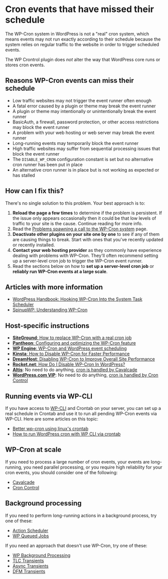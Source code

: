 # Cron events that have missed their schedule

The WP-Cron system in WordPress is not a "real" cron system, which means events may not run exactly according to their schedule because the system relies on regular traffic to the website in order to trigger scheduled events.

The WP Crontrol plugin does _not_ alter the way that WordPress core runs or stores cron events.

## Reasons WP-Cron events can miss their schedule

* Low traffic websites may not trigger the event runner often enough
* A fatal error caused by a plugin or theme may break the event runner
* A plugin or theme may intentionally or unintentionally break the event runner
* BasicAuth, a firewall, password protection, or other access restrictions may block the event runner
* A problem with your web hosting or web server may break the event runner
* Long-running events may temporarily block the event runner
* High traffic websites may suffer from sequential processing issues that block the event runner
* The `DISABLE_WP_CRON` configuration constant is set but no alternative cron runner has been put in place
* An alternative cron runner is in place but is not working as expected or has stalled

## How can I fix this?

There's no single solution to this problem. Your best approach is to:

1. **Reload the page a few times** to determine if the problem is persistent. If the issue only appears occasionally then it could be that low levels of traffic to your site is the cause. Continue reading for more info.
2. Read the [Problems spawning a call to the WP-Cron system](https://wp-crontrol.com/help/problems-spawning-wp-cron) page.
3. **Deactivate other plugins on your site one by one** to see if any of them are causing things to break. Start with ones that you've recently updated or recently installed.
4. **Contact your web hosting provider** as they commonly have experience dealing with problems with WP-Cron. They'll often recommend setting up a server-level cron job to trigger the WP-Cron event runner.
5. Read the sections below on how to **set up a server-level cron job** or **reliably run WP-Cron events at a large scale**.

## Articles with more information

* [WordPress Handbook: Hooking WP-Cron Into the System Task Scheduler](https://developer.wordpress.org/plugins/cron/hooking-wp-cron-into-the-system-task-scheduler/)
* [SpinupWP: Understanding WP-Cron](https://spinupwp.com/doc/understanding-wp-cron/)

## Host-specific instructions

* [**SiteGround**: How to replace WP-Cron with a real cron job](https://www.siteground.com/tutorials/wordpress/real-cron-job/)
* [**Pantheon**: Configuring and optimizing the WP-Cron feature](https://pantheon.io/docs/wordpress-cron)
* [**WP Engine**: WP-Cron and WordPress event scheduling](https://wpengine.co.uk/support/wp-cron-wordpress-scheduling/)
* [**Kinsta**: How to Disable WP-Cron for Faster Performance](https://kinsta.com/knowledgebase/disable-wp-cron/)
* [**DreamHost**: Disabling WP-Cron to Improve Overall Site Performance](https://help.dreamhost.com/hc/en-us/articles/360048323291-Disabling-WP-CRON-to-Improve-Overall-Site-Performance)
* [**Rocket.net**: How Do I Disable WP-Cron In WordPress?](https://rocket.net/blog/how-do-i-disable-wp-cron-in-wordpress/)
* [**Altis**](https://www.altis-dxp.com/): No need to do anything, [cron is handled by Cavalcade](https://www.altis-dxp.com/how-wordpress-and-altis-handle-scheduled-tasks-with-wp-cron/)
* [**WordPress.com VIP**](https://wpvip.com/): No need to do anything, [cron is handled by Cron Control](https://docs.wpvip.com/technical-references/tools-for-site-management/cron-control/)

## Running events via WP-CLI

If you have access to [WP-CLI](https://wp-cli.org/) and Crontab on your server, you can set up a real schedule in Crontab and use it to run all pending WP-Cron events via WP-CLI. Here are some articles on this topic:

* [Better wp-cron using linux's crontab](https://easyengine.io/tutorials/wordpress/wp-cron-crontab/)
* [How to run WordPress cron with WP CLI via crontab](https://silicondales.com/tutorials/linux/how-to-run-wordpress-cron-with-wp-cli-via-crontab-on-cloudways/)

## WP-Cron at scale

If you need to process a large number of cron events, your events are long-running, you need parallel processing, or you require high reliability for your cron events, you should consider one of the following:

* [Cavalcade](https://github.com/humanmade/Cavalcade)
* [Cron Control](https://github.com/Automattic/Cron-Control)

## Background processing

If you need to perform long-running actions in a background process, try one of these:

* [Action Scheduler](https://actionscheduler.org/)
* [WP Queued Jobs](https://github.com/SebKay/wp-queued-jobs)

If you need an approach that doesn't use WP-Cron, try one of these:

* [WP Background Processing](https://github.com/deliciousbrains/wp-background-processing)
* [TLC Transients](https://github.com/markjaquith/WP-TLC-Transients)
* [Async Transients](https://github.com/10up/Async-Transients)
* [DFM Transients](https://github.com/dfmedia/DFM-Transients)
